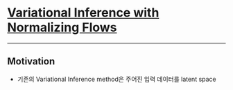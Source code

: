 # [Variational Inference with Normalizing Flows](https://arxiv.org/pdf/1505.05770.pdf)       

--------------------------------------------------------------------------------------------------------       

## Motivation     

+ 기존의 Variational Inference method은 주어진 입력 데이터를 latent space
